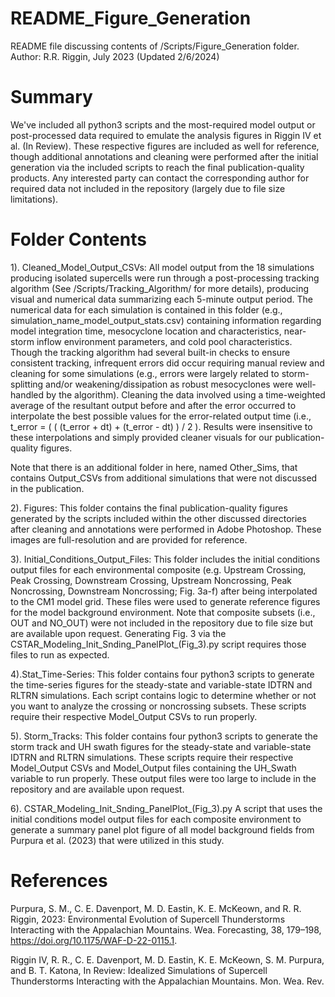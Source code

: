 # README_Figure_Generation

README file discussing contents of /Scripts/Figure_Generation folder. 
Author: R.R. Riggin, July 2023
(Updated 2/6/2024)

# Summary

We've included all python3 scripts and the most-required model output or post-processed data required to emulate the analysis figures in Riggin IV et al. (In Review). These respective figures are included as well for reference, though additional annotations and cleaning were performed after the initial generation via the included scripts to reach the final publication-quality products. Any interested party can contact the corresponding author for required data not included in the repository (largely due to file size limitations). 

# Folder Contents

1). Cleaned_Model_Output_CSVs: 
All model output from the 18 simulations producing isolated supercells were run through a post-processing tracking algorithm (See /Scripts/Tracking_Algorithm/ for more details), producing visual and numerical data summarizing each 5-minute output period. The numerical data for each simulation is contained in this folder (e.g., simulation_name_model_output_stats.csv) containing information regarding model integration time, mesocyclone location and characteristics, near-storm inflow environment parameters, and cold pool characteristics. Though the tracking algorithm had several built-in checks to ensure consistent tracking, infrequent errors did occur requiring manual review and cleaning for some simulations (e.g., errors were largely related to storm-splitting and/or weakening/dissipation as robust mesocyclones were well-handled by the algorithm). Cleaning the data involved using a time-weighted average of the resultant output before and after the error occurred to interpolate the best possible values for the error-related output time (i.e., t_error =  ( ( (t_error + dt) + (t_error - dt) ) / 2 ). Results were insensitive to these interpolations and simply provided cleaner visuals for our publication-quality figures.

Note that there is an additional folder in here, named Other_Sims, that contains Output_CSVs from additional simulations that were not discussed in the publication.

2). Figures:
This folder contains the final publication-quality figures generated by the scripts included within the other discussed directories after cleaning and annotations were performed in Adobe Photoshop. These images are full-resolution and are provided for reference.

3). Initial_Conditions_Output_Files: 
This folder includes the initial conditions output files for each environmental composite (e.g. Upstream Crossing, Peak Crossing, Downstream Crossing, Upstream Noncrossing, Peak Noncrossing, Downstream Noncrossing; Fig. 3a-f) after being interpolated to the CM1 model grid. These files were used to generate reference figures for the model background environment. Note that composite subsets (i.e., OUT and NO_OUT) were not included in the repository due to file size but are available upon request. Generating Fig. 3 via the CSTAR_Modeling_Init_Snding_PanelPlot_(Fig_3).py script requires those files to run as expected.

4).Stat_Time-Series: 
This folder contains four python3 scripts to generate the time-series figures for the steady-state and variable-state IDTRN and RLTRN simulations. Each script contains logic to determine whether or not you want to analyze the crossing or noncrossing subsets. These scripts require their respective Model_Output CSVs to run properly.

5). Storm_Tracks: 
This folder contains four python3 scripts to generate the storm track and UH swath figures for the steady-state and variable-state IDTRN and RLTRN simulations. These scripts require their respective Model_Output CSVs and Model_Output files containing the UH_Swath variable to run properly. These output files were too large to include in the repository and are available upon request.

6). CSTAR_Modeling_Init_Snding_PanelPlot_(Fig_3).py
A script that uses the initial conditions model output files for each composite environment to generate a summary panel plot figure of all model background fields from Purpura et al. (2023) that were utilized in this study.

# References

Purpura, S. M., C. E. Davenport, M. D. Eastin, K. E. McKeown, and R. R. Riggin, 2023: Environmental Evolution of Supercell Thunderstorms Interacting with the Appalachian Mountains. Wea. Forecasting, 38, 179–198, https://doi.org/10.1175/WAF-D-22-0115.1.

Riggin IV, R. R., C. E. Davenport, M. D. Eastin, K. E. McKeown, S. M. Purpura, and B. T. Katona, In Review: Idealized Simulations of Supercell Thunderstorms Interacting with the Appalachian Mountains. Mon. Wea. Rev.
